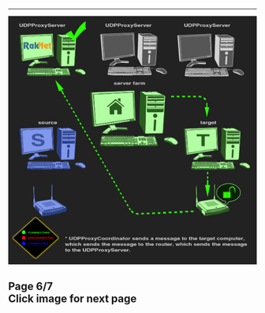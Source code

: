   ------------------------------------------------
  [![](natpunchpanel6.jpg)](natpunchpanel7.html)

  **Page 6/7**\
  Click image for next page
  ------------------------------------------------


